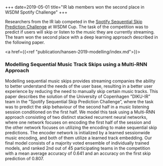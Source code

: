 +++
date=2019-05-01
title="IR lab members won the second place in WSDM Spotify Challenge"
+++

Researchers from the IR lab competed in the <a href="https://www.crowdai.org/challenges/spotify-sequential-skip-prediction-challenge">Spotify Sequential Skip Prediction Challenge</a> at WSDM Cup. The task of the competition was to predict if users will skip or listen to the music they are currently streaming. The team won the second place with a deep learning approach described in the following paper. 

<a href={{<ref "publication/hansen-2019-modelling/index.md">}}><h3>Modelling Sequential Music Track Skips using a Multi-RNN Approach</h3></a>
Modelling sequential music skips provides streaming companies the
ability to better understand the needs of the user base, resulting in a
better user experience by reducing the need to manually skip certain
music tracks. This paper describes the solution of the University of
Copenhagen ”DIKU-IR” team in the ”Spotify Sequential Skip Prediction Challenge”, where the task was to predict the skip behaviour of
the second half in a music listening session conditioned on the first
half. We model this task using a Multi-RNN approach consisting
of two distinct stacked recurrent neural networks, where one network focuses on encoding the first half of the session and the other
network focuses on utilizing the encoding to make sequential skip
predictions. The encoder network is initialized by a learned sessionwide music encoding, and both of them utilize a learned track embedding. Our final model consists of a majority voted ensemble of
individually trained models, and ranked 2nd out of 45 participating
teams in the competition with a mean average accuracy of 0.641 and
an accuracy on the first skip prediction of 0.807. 

